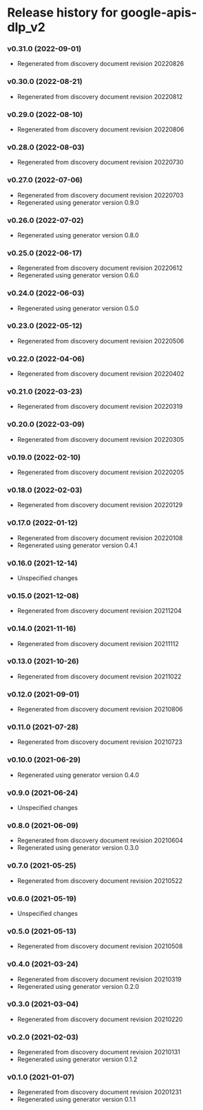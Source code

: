 # Release history for google-apis-dlp_v2

### v0.31.0 (2022-09-01)

* Regenerated from discovery document revision 20220826

### v0.30.0 (2022-08-21)

* Regenerated from discovery document revision 20220812

### v0.29.0 (2022-08-10)

* Regenerated from discovery document revision 20220806

### v0.28.0 (2022-08-03)

* Regenerated from discovery document revision 20220730

### v0.27.0 (2022-07-06)

* Regenerated from discovery document revision 20220703
* Regenerated using generator version 0.9.0

### v0.26.0 (2022-07-02)

* Regenerated using generator version 0.8.0

### v0.25.0 (2022-06-17)

* Regenerated from discovery document revision 20220612
* Regenerated using generator version 0.6.0

### v0.24.0 (2022-06-03)

* Regenerated using generator version 0.5.0

### v0.23.0 (2022-05-12)

* Regenerated from discovery document revision 20220506

### v0.22.0 (2022-04-06)

* Regenerated from discovery document revision 20220402

### v0.21.0 (2022-03-23)

* Regenerated from discovery document revision 20220319

### v0.20.0 (2022-03-09)

* Regenerated from discovery document revision 20220305

### v0.19.0 (2022-02-10)

* Regenerated from discovery document revision 20220205

### v0.18.0 (2022-02-03)

* Regenerated from discovery document revision 20220129

### v0.17.0 (2022-01-12)

* Regenerated from discovery document revision 20220108
* Regenerated using generator version 0.4.1

### v0.16.0 (2021-12-14)

* Unspecified changes

### v0.15.0 (2021-12-08)

* Regenerated from discovery document revision 20211204

### v0.14.0 (2021-11-16)

* Regenerated from discovery document revision 20211112

### v0.13.0 (2021-10-26)

* Regenerated from discovery document revision 20211022

### v0.12.0 (2021-09-01)

* Regenerated from discovery document revision 20210806

### v0.11.0 (2021-07-28)

* Regenerated from discovery document revision 20210723

### v0.10.0 (2021-06-29)

* Regenerated using generator version 0.4.0

### v0.9.0 (2021-06-24)

* Unspecified changes

### v0.8.0 (2021-06-09)

* Regenerated from discovery document revision 20210604
* Regenerated using generator version 0.3.0

### v0.7.0 (2021-05-25)

* Regenerated from discovery document revision 20210522

### v0.6.0 (2021-05-19)

* Unspecified changes

### v0.5.0 (2021-05-13)

* Regenerated from discovery document revision 20210508

### v0.4.0 (2021-03-24)

* Regenerated from discovery document revision 20210319
* Regenerated using generator version 0.2.0

### v0.3.0 (2021-03-04)

* Regenerated from discovery document revision 20210220

### v0.2.0 (2021-02-03)

* Regenerated from discovery document revision 20210131
* Regenerated using generator version 0.1.2

### v0.1.0 (2021-01-07)

* Regenerated from discovery document revision 20201231
* Regenerated using generator version 0.1.1

